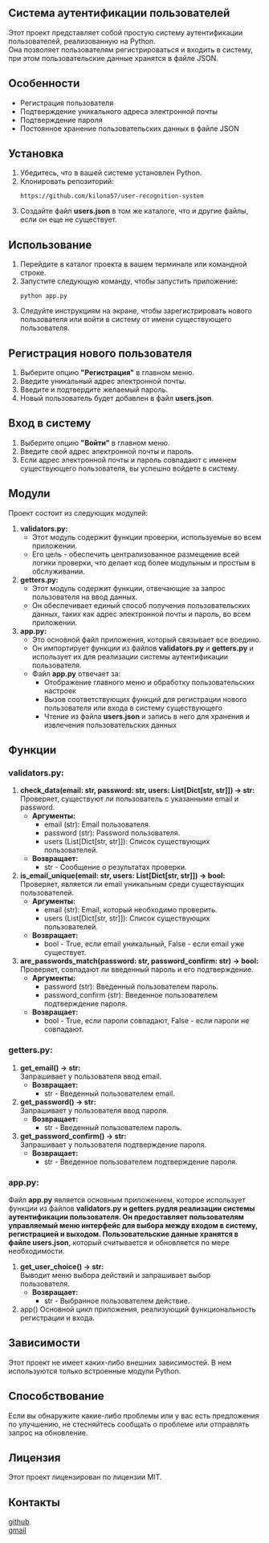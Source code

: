 ## Система аутентификации пользователей
Этот проект представляет собой простую систему аутентификации пользователей, реализованную на Python.<br>
Она позволяет пользователям регистрироваться и входить в систему, при этом пользовательские данные хранятся в файле JSON.

## Особенности
- Регистрация пользователя
- Подтверждение уникального адреса электронной почты
- Подтверждение пароля
- Постоянное хранение пользовательских данных в файле JSON

## Установка
1. Убедитесь, что в вашей системе установлен Python.
2. Клонировать репозиторий:
   ```
   https://github.com/kilona57/user-recognition-system
   ```
3. Создайте файл <b>users.json</b> в том же каталоге, что и другие файлы, если он еще не существует.

## Использование
1. Перейдите в каталог проекта в вашем терминале или командной строке.
2. Запустите следующую команду, чтобы запустить приложение:
   ```
   python app.py
   ```
3. Следуйте инструкциям на экране, чтобы зарегистрировать нового пользователя или войти в систему от имени существующего пользователя.

## Регистрация нового пользователя
1. Выберите опцию <b>"Регистрация"</b> в главном меню.
2. Введите уникальный адрес электронной почты.
3. Введите и подтвердите желаемый пароль.
4. Новый пользователь будет добавлен в файл <b>users.json</b>.

## Вход в систему
1. Выберите опцию <b>"Войти"</b> в главном меню.
2. Введите свой адрес электронной почты и пароль.
3. Если адрес электронной почты и пароль совпадают с именем существующего пользователя, вы успешно войдете в систему.

## Модули 
Проект состоит из следующих модулей:
1. <b>validators.py:</b>
    - Этот модуль содержит функции проверки, используемые во всем приложении.
    - Его цель - обеспечить централизованное размещение всей логики проверки, что делает код более модульным и простым в обслуживании.
2. <b>getters.py:</b>
    - Этот модуль содержит функции, отвечающие за запрос пользователя на ввод данных.
    - Он обеспечивает единый способ получения пользовательских данных, таких как адрес электронной почты и пароль, во всем приложении.
3. <b>app.py:</b>
    - Это основной файл приложения, который связывает все воедино.
    - Он импортирует функции из файлов <b>validators.py</b> и <b>getters.py</b> и использует их для реализации системы аутентификации пользователя.
    - Файл <b>app.py</b> отвечает за:
      - Отображение главного меню и обработку пользовательских настроек
      - Вызов соответствующих функций для регистрации нового пользователя или входа в систему существующего
      - Чтение из файла <b>users.json</b> и запись в него для хранения и извлечения пользовательских данных
## Функции
### <b>validators.py:</b>
1. <b>check_data(email: str, password: str, users: List[Dict[str, str]]) -> str:</b><br>
Проверяет, существуют ли пользователь с указанными email и password.
    - <b>Аргументы:</b>
      - email (str): Email пользователя.
      - password (str): Password пользователя.
      - users (List[Dict[str, str]]): Список существующих пользователей.
    - <b>Возвращает:</b>
      - str - Сообщение о результатах проверки.
2. <b>is_email_unique(email: str, users: List[Dict[str, str]]) -> bool:</b><br>
Проверяет, является ли email уникальным среди существующих пользователей.
    - <b>Аргументы:</b>
      - email (str): Email, который необходимо проверить.
      - users (List[Dict[str, str]]): Список существующих пользователей.
    - <b>Возвращает:</b>
      - bool - True, если email уникальный, False - если email уже существует.
3. <b>are_passwords_match(password: str, password_confirm: str) -> bool:</b><br>
Проверяет, совпадают ли введенный пароль и его подтверждение.
    - <b>Аргументы:</b>
      - password (str): Введенный пользователем пароль.
      - password_confirm (str): Введенное пользователем подтверждение пароля.
    - <b>Возвращает:</b>
      - bool - True, если пароли совпадают, False - если пароли не совпадают.
### <b>getters.py:</b>
1. <b>get_email() -> str:</b><br>
Запрашивает у пользователя ввод email.
    - <b>Возвращает:</b>
      - str - Введенный пользователем email.
2. <b>get_password() -> str:</b><br>
Запрашивает у пользователя ввод пароля.
    - <b>Возвращает:</b>
      - str - Введенный пользователем пароль.
3. <b>get_password_confirm() -> str:</b><br>
Запрашивает у пользователя подтверждение пароля.
    - <b>Возвращает:</b>
      - str - Введенное пользователем подтверждение пароля.
### <b>app.py:</b>
Файл <b>app.py</b> является основным приложением, которое использует функции из файлов <b>validators.py<b> и <b>getters.py</b>для реализации системы аутентификации пользователя.
Он предоставляет пользователям управляемый меню интерфейс для выбора между входом в систему, регистрацией и выходом. 
Пользовательские данные хранятся в файле </b>users.json</b>, который считывается и обновляется по мере необходимости.
1. <b>get_user_choice() -> str:</b><br>
Выводит меню выбора действий и запрашивает выбор пользователя.
    - <b>Возвращает:</b>
      - str - Выбранное пользователем действие.
2. app()
Основной цикл приложения, реализующий функциональность регистрации и входа.

## Зависимости
Этот проект не имеет каких-либо внешних зависимостей. В нем используются только встроенные модули Python.

## Способствование
Если вы обнаружите какие-либо проблемы или у вас есть предложения по улучшению, не стесняйтесь сообщать о проблеме или отправлять запрос на обновление.

## Лицензия
Этот проект лицензирован по лицензии MIT.

## Контакты
[github](https://github.com/kilona57)</br>
[gmail](kondrashka04@gmail.com)
